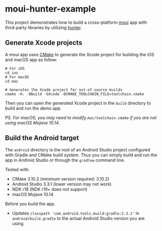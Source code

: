 # moui-hunter-example

This project demonstrates how to build a cross-platform [moui](https://github.com/ollix/moui) app with third-party libraries by utilizing [hunter](https://github.com/ruslo/hunter).

## Generate Xcode projects

A moui app uses [CMake](https://cmake.org) to generate the Xcode project for
building the iOS and macOS app as follow:

    # For iOS
    cd ios
    # For macOS
    cd mac

    # Generates the Xcode project for out-of-source builds
    cmake -H. -Bbuild -GXcode -DCMAKE_TOOLCHAIN_FILE=toolchain.cmake

Then you can open the generated Xcode project in the `build` directory to build
and run the demo app.

*PS. For macOS, you may need to modify `mac/toolchain.cmake` if you are not using macOS Mojave 10.14.*

## Build the Android target

The `android` directory is the root of an Android Studio project configured with Gradle and CMake build system. Thus you can simply build and
run the app in Android Studio or through the `gradlew` command line.

Tested with:

* CMake 3.10.2 (minimum version required: 3.10.2)
* Android Studio 3.3.1 (lower version may not work)
* NDK r18 (NDK r19+ does not support)
* macOS Mojave 10.14

Before you build the app.

* Updates `classpath 'com.android.tools.build:gradle:3.3.2'` in
  `android/build.gradle` to the actual Android Studio version you are using.
